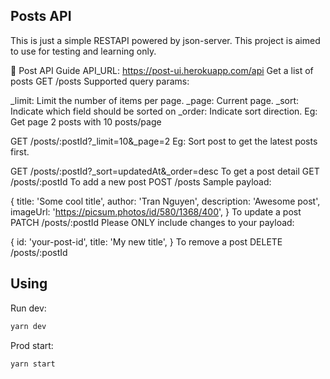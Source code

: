 ## Posts API

This is just a simple RESTAPI powered by json-server.
This project is aimed to use for testing and learning only.

🎉 Post API Guide
API_URL: https://post-ui.herokuapp.com/api
Get a list of posts
GET /posts
Supported query params:

_limit: Limit the number of items per page.
_page: Current page.
_sort: Indicate which field should be sorted on
_order: Indicate sort direction.
Eg: Get page 2 posts with 10 posts/page

GET /posts/:postId?_limit=10&_page=2
Eg: Sort post to get the latest posts first.

GET /posts/:postId?_sort=updatedAt&_order=desc
To get a post detail
GET /posts/:postId
To add a new post
POST /posts
Sample payload:

{
  title: 'Some cool title',
  author: 'Tran Nguyen',
  description: 'Awesome post',
  imageUrl: 'https://picsum.photos/id/580/1368/400',
}
To update a post
PATCH /posts/:postId
Please ONLY include changes to your payload:

{
  id: 'your-post-id',
  title: 'My new title',
}
To remove a post
DELETE /posts/:postId

## Using

Run dev:

```sh
yarn dev
```

Prod start:

```sh
yarn start
```

